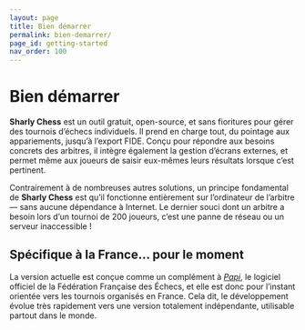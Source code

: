 ```yaml
---
layout: page
title: Bien démarrer
permalink: bien-demarrer/
page_id: getting-started
nav_order: 100
---
```


# Bien démarrer

**Sharly Chess** est un outil gratuit, open-source, et sans fioritures pour gérer des tournois d’échecs individuels. Il prend en charge tout, du pointage aux appariements, jusqu’à l’export FIDE. Conçu pour répondre aux besoins concrets des arbitres, il intègre également la gestion d’écrans externes, et permet même aux joueurs de saisir eux-mêmes leurs résultats lorsque c’est pertinent.

Contrairement à de nombreuses autres solutions, un principe fondamental de **Sharly Chess** est qu’il fonctionne entièrement sur l’ordinateur de l’arbitre — sans aucune dépendance à Internet. Le dernier souci dont un arbitre a besoin lors d’un tournoi de 200 joueurs, c’est une panne de réseau ou un serveur inaccessible !

## Spécifique à la France… pour le moment

La version actuelle est conçue comme un complément à [_Papi_](https://www.echecs.asso.fr/Actu.aspx?Ref=14287), le logiciel officiel de la Fédération Française des Échecs, et elle est donc pour l’instant orientée vers les tournois organisés en France.
Cela dit, le développement évolue très rapidement vers une version totalement indépendante, utilisable partout dans le monde.
